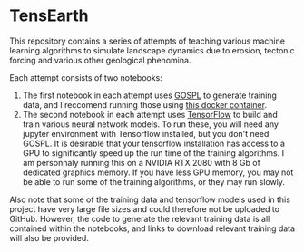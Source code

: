 # TensEarth
This repository contains a series of attempts of teaching various machine learning algorithms to simulate landscape dynamics due to erosion, tectonic forcing and various other geological phenomina. 

Each attempt consists of two notebooks: 

1. The first notebook in each attempt uses [GOSPL](https://gospl.readthedocs.io/en/latest/) to generate training data, and I reccomend running those using [this docker container](https://hub.docker.com/r/geodels/gospl).
2. The second notebook in each attempt uses [TensorFlow](https://www.tensorflow.org/) to build and train various neural network models. To run these, you will need any jupyter environment with Tensorflow installed, but you don't need GOSPL. It is desirable that your tensorflow installation has access to a GPU to significantly speed up the run time of the training algorithms. I am personnaly running this on a NVIDIA RTX 2080 with 8 Gb of dedicated graphics memory. If you have less GPU memory, you may not be able to run some of the training algorithms, or they may run slowly.

Also note that some of the training data and tensorflow models used in this project have very large file sizes and could therefore not be uploaded to GitHub. However, the code to generate the relevant training data is all contained within the notebooks, and links to download relevant training data will also be provided.
